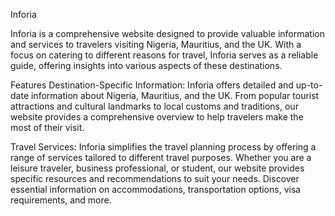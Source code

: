 Inforia

Inforia is a comprehensive website designed to provide valuable information and services to travelers visiting Nigeria, Mauritius, and the UK. With a focus on catering to different reasons for travel, Inforia serves as a reliable guide, offering insights into various aspects of these destinations.

Features
Destination-Specific Information: Inforia offers detailed and up-to-date information about Nigeria, Mauritius, and the UK. From popular tourist attractions and cultural landmarks to local customs and traditions, our website provides a comprehensive overview to help travelers make the most of their visit.

Travel Services: Inforia simplifies the travel planning process by offering a range of services tailored to different travel purposes. Whether you are a leisure traveler, business professional, or student, our website provides specific resources and recommendations to suit your needs. Discover essential information on accommodations, transportation options, visa requirements, and more.
